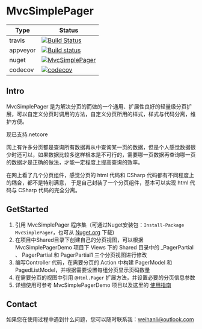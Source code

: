 # MvcSimplePager

 Type  | Status 
------ | ------------ 
travis | [![Build Status](https://travis-ci.org/WeihanLi/MvcSimplePager.svg?branch=netstandard)](https://travis-ci.org/WeihanLi/MvcSimplePager) | 
appveyor | [![Build status](https://ci.appveyor.com/api/projects/status/f3oagcolf02ttyfe?svg=true)](https://ci.appveyor.com/project/WeihanLi/mvcsimplepager) |
nuget | [![MvcSimplePager](https://img.shields.io/nuget/v/mvcsimplepager.svg)](http://www.nuget.org/packages/MvcSimplePager/) |
codecov | [![codecov](https://codecov.io/gh/WeihanLi/MvcSimplePager/branch/master/graph/badge.svg)](https://codecov.io/gh/WeihanLi/MvcSimplePager) |

## Intro
MvcSimplePager 是为解决分页的而做的一个通用、扩展性良好的轻量级分页扩展，可以自定义分页时调用的方法，自定义分页所用的样式，样式与代码分离，维护方便。

现已支持.netcore

网上有许多分页都是查询所有数据再从中查询某一页的数据，但是个人感觉数据很少时还可以，如果数据比较多这样根本是不可行的，需要哪一页数据再查询哪一页的数据才是正确的做法，才能一定程度上提高查询的效率。

在网上看了几个分页组件，感觉分页的 html 代码和 CSharp 代码都有不同程度上的耦合，都不是特别满意， 于是自己封装了一个分页组件，基本可以实现 html 代码与 CSharp 代码的完全分离。

## GetStarted
1. 引用 MvcSimplePager 程序集（可通过Nuget安装包：`Install-Package MvcSimplePager`，也可从 [Nuget.org](http://www.nuget.org/packages/MvcSimplePager/) 下载)
2. 在项目中Shared目录下创建自己的分页视图，可以根据 MvcSimplePagerDemo 项目下 Views 下的 Shared 目录中的 _PagerPartial 、 PagerPartial 和 PagerPartial1 三个分页视图进行修改
3. 编写Controller 代码，在需要分页的 Action 中构建 PagerModel 和 PagedListModel，并根据需要设置每组分页显示页码数量
4. 在需要分页的视图中引用 `@Html.Pager` 扩展方法，并设置必要的分页信息参数
5. 详细使用可参考 MvcSimplePagerDemo 项目以及这里的 [使用指南](http://www.cnblogs.com/weihanli/p/mvcSimplePager.html#pagerInUse)

## Contact
如果您在使用过程中遇到什么问题，您可以随时联系我：<weihanli@outlook.com>